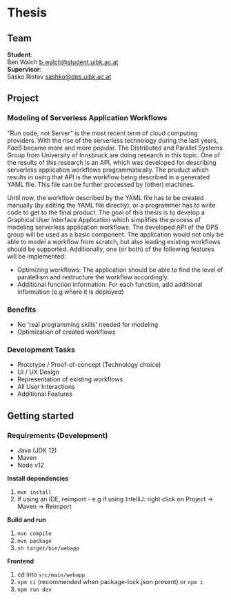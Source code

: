 # Thesis

## Team

**Student**:   
Ben Walch <b.walch@student.uibk.ac.at>  
**Supervisor**:  
Sasko Ristov <sashko@dps.uibk.ac.at>

## Project

### Modeling of Serverless Application Workflows 

"Run code, not Server" is the most recent term of cloud computing providers.
With the rise of the serverless technology during the last years, _FaaS_ became more and more popular.
The Distributed and Parallel Systems Group from University of Innsbruck are doing research in this topic.
One of the results of this research is an API, which was developed for describing serverless application workflows programmatically.
The product which results in using that API is the workflow being described in a generated YAML file.
This file can be further processed by (other) machines.

Until now, the workflow described by the YAML file has to be created manually (by editing the YAML file directly), or a programmer has to write code to get to the final product.
The goal of this thesis is to develop a Graphical User Interface Application which simplifies the process of modeling serverless application workflows.
The developed API of the DPS group will be used as a basic component.
The application would not only be able to model a workflow from scratch, but also loading existing workflows should be supported.
Additionally, one (or both) of the following features will be implemented:
- Optimizing workflows: The application should be able to find the level of paralellism and restructure the workflow accordingly.
- Additional function information: For each function, add additional information (e.g where it is deployed)

### Benefits

- No 'real programming skills' needed for modeling
- Optimization of created workflows

### Development Tasks
- Prototype / Proof-of-concept (Technology choice)
- UI / UX Design
- Representation of existing workflows
- All User Interactions
- Additional Features

## Getting started

### Requirements (Development)

* Java (JDK 12)
* Maven
* Node v12

**Install dependencies**  
1. `mvn install`
2. If using an IDE, reimport - e.g if using IntelliJ: right click on Project -> Maven -> Reimport

**Build and run**

1. `mvn compile`
2. `mvn package`
3. `sh target/bin/webapp`

**Frontend**

1. cd into `src/main/webapp`
2. `npm ci` (recommended when package-lock.json present) or `npm i`
3. `npm run dev`

